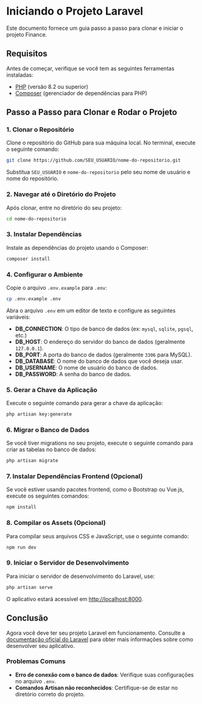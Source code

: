 
# Iniciando o Projeto Laravel

Este documento fornece um guia passo a passo para clonar e iniciar o projeto Finance.

## Requisitos

Antes de começar, verifique se você tem as seguintes ferramentas instaladas:

- [PHP](https://www.php.net/downloads) (versão 8.2 ou superior)
- [Composer](https://getcomposer.org/download/) (gerenciador de dependências para PHP)

## Passo a Passo para Clonar e Rodar o Projeto

### 1. Clonar o Repositório

Clone o repositório do GitHub para sua máquina local. No terminal, execute o seguinte comando:

```bash
git clone https://github.com/SEU_USUARIO/nome-do-repositorio.git
```

Substitua `SEU_USUARIO` e `nome-do-repositorio` pelo seu nome de usuário e nome do repositório.

### 2. Navegar até o Diretório do Projeto

Após clonar, entre no diretório do seu projeto:

```bash
cd nome-do-repositorio
```

### 3. Instalar Dependências

Instale as dependências do projeto usando o Composer:

```bash
composer install
```

### 4. Configurar o Ambiente

Copie o arquivo `.env.example` para `.env`:

```bash
cp .env.example .env
```

Abra o arquivo `.env` em um editor de texto e configure as seguintes variáveis:

- **DB_CONNECTION**: O tipo de banco de dados (ex: `mysql`, `sqlite`, `pgsql`, etc.)
- **DB_HOST**: O endereço do servidor do banco de dados (geralmente `127.0.0.1`).
- **DB_PORT**: A porta do banco de dados (geralmente `3306` para MySQL).
- **DB_DATABASE**: O nome do banco de dados que você deseja usar.
- **DB_USERNAME**: O nome de usuário do banco de dados.
- **DB_PASSWORD**: A senha do banco de dados.

### 5. Gerar a Chave da Aplicação

Execute o seguinte comando para gerar a chave da aplicação:

```bash
php artisan key:generate
```

### 6. Migrar o Banco de Dados

Se você tiver migrations no seu projeto, execute o seguinte comando para criar as tabelas no banco de dados:

```bash
php artisan migrate
```

### 7. Instalar Dependências Frontend (Opcional)

Se você estiver usando pacotes frontend, como o Bootstrap ou Vue.js, execute os seguintes comandos:

```bash
npm install
```

### 8. Compilar os Assets (Opcional)

Para compilar seus arquivos CSS e JavaScript, use o seguinte comando:

```bash
npm run dev
```

### 9. Iniciar o Servidor de Desenvolvimento

Para iniciar o servidor de desenvolvimento do Laravel, use:

```bash
php artisan serve
```

O aplicativo estará acessível em [http://localhost:8000](http://localhost:8000).

## Conclusão

Agora você deve ter seu projeto Laravel em funcionamento. Consulte a [documentação oficial do Laravel](https://laravel.com/docs) para obter mais informações sobre como desenvolver seu aplicativo.

### Problemas Comuns

- **Erro de conexão com o banco de dados**: Verifique suas configurações no arquivo `.env`.
- **Comandos Artisan não reconhecidos**: Certifique-se de estar no diretório correto do projeto.
